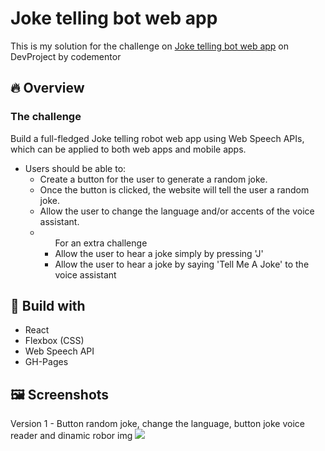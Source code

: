 <h1>Joke telling bot web app</h1>
<p>This is my solution for the challenge on <a href="https://www.codementor.io/projects/web/joke-telling-bot-web-app-cjd2eyrfak" target="_blank">Joke telling bot web app</a> on DevProject by codementor</p>
  
<h2>🔥 Overview</h2>
  <h3>The challenge</h3>
  <p>Build a full-fledged Joke telling robot web app using Web Speech APIs, which can be applied to both web apps and mobile apps.</p>
  <ul>
    <li>Users should be able to:
      <ul>
        <li>Create a button for the user to generate a random joke.</li>
        <li>Once the button is clicked, the website will tell the user a random joke.</li>
        <li>Allow the user to change the language and/or accents of the voice assistant.</li>
        <li><ul>For an extra challenge
            <li>Allow the user to hear a joke simply by pressing 'J'</li>
            <li>Allow the user to hear a joke by saying 'Tell Me A Joke' to the voice assistant</li>
        </ul></li>
      </ul>
    </li>
  </ul>
  
  <h2>🚀 Build with</h2>
   <ul>
      <li>React</li>
      <li>Flexbox (CSS)</li>
      <li>Web Speech API</li>
      <li>GH-Pages</li>
   </ul>
  
  <h2>🖼️ Screenshots</h2>
  Version 1 - Button random joke, change the language, button joke voice reader and dinamic robor img
  <img src="https://user-images.githubusercontent.com/47092867/138564767-02535694-5773-4156-af76-eb8ce2277995.png" />
